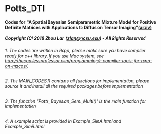# Potts_DTI
#### Codes for "A Spatial Bayesian Semiparametric Mixture Model for Positive Definite Matrices with Applications to Diffusion Tensor Imaging"[(arxiv)](https://arxiv.org/abs/1903.07509)
##### Copyright (C) 2018 Zhou Lan (zlan@ncsu.edu) - All Rights Reserved
###### 1. The codes are written in Rcpp, please make sure you have complier ready for c++ library. If you use Mac system, see http://thecoatlessprofessor.com/programming/r-compiler-tools-for-rcpp-on-macos/.
###### 2. The MAIN_CODES.R contains all functions for implementation, please source it and install all the required packages before implementation
###### 3. The function "Potts_Bayesian_Semi_Multi()" is the main function for implementation
###### 4. A example script is provided in Example_SimA.html and Example_SimB.html

